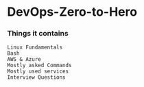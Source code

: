 # DevOps-Zero-to-Hero


### Things it contains 

```
Linux Fundamentals
Bash
AWS & Azure
Mostly asked Commands
Mostly used services
Interview Questions

```
